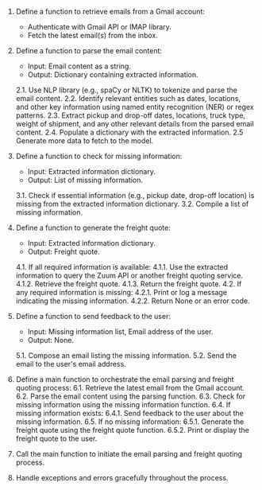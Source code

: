 1. Define a function to retrieve emails from a Gmail account:
    - Authenticate with Gmail API or IMAP library.
    - Fetch the latest email(s) from the inbox.

2. Define a function to parse the email content:
    - Input: Email content as a string.
    - Output: Dictionary containing extracted information.

    2.1. Use NLP library (e.g., spaCy or NLTK) to tokenize and parse the email content.
    2.2. Identify relevant entities such as dates, locations, and other key information using named entity recognition (NER) or regex patterns.
    2.3. Extract pickup and drop-off dates, locations, truck type, weight of shipment, and any other relevant details from the parsed email content.
    2.4. Populate a dictionary with the extracted information.
    2.5 Generate more data to fetch to the model. 

4. Define a function to check for missing information:
    - Input: Extracted information dictionary.
    - Output: List of missing information.

    3.1. Check if essential information (e.g., pickup date, drop-off location) is missing from the extracted information dictionary.
    3.2. Compile a list of missing information.

5. Define a function to generate the freight quote:
    - Input: Extracted information dictionary.
    - Output: Freight quote.

    4.1. If all required information is available:
        4.1.1. Use the extracted information to query the Zuum API or another freight quoting service.
        4.1.2. Retrieve the freight quote.
        4.1.3. Return the freight quote.
    4.2. If any required information is missing:
        4.2.1. Print or log a message indicating the missing information.
        4.2.2. Return None or an error code.

6. Define a function to send feedback to the user:
    - Input: Missing information list, Email address of the user.
    - Output: None.

    5.1. Compose an email listing the missing information.
    5.2. Send the email to the user's email address.

7. Define a main function to orchestrate the email parsing and freight quoting process:
    6.1. Retrieve the latest email from the Gmail account.
    6.2. Parse the email content using the parsing function.
    6.3. Check for missing information using the missing information function.
    6.4. If missing information exists:
        6.4.1. Send feedback to the user about the missing information.
    6.5. If no missing information:
        6.5.1. Generate the freight quote using the freight quote function.
        6.5.2. Print or display the freight quote to the user.

8. Call the main function to initiate the email parsing and freight quoting process.

9. Handle exceptions and errors gracefully throughout the process.
